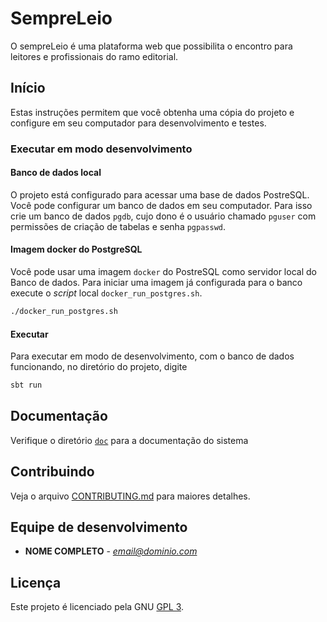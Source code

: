 # SempreLeio



O sempreLeio é uma plataforma web que possibilita o encontro para leitores e profissionais do ramo editorial.

## Início

Estas instruções permitem que você obtenha uma cópia do projeto e configure
em seu computador para desenvolvimento e testes.


### Executar em modo desenvolvimento

#### Banco de dados local

O projeto está configurado para acessar uma base de dados PostreSQL. Você pode
configurar um banco de dados em seu computador. Para isso crie um banco de dados `pgdb`, cujo dono é o usuário chamado
`pguser` com permissões de criação de tabelas e senha `pgpasswd`.

#### Imagem docker do PostgreSQL

Você pode usar uma imagem `docker` do PostreSQL como servidor local do Banco
de dados. Para iniciar uma imagem já configurada para o banco execute o _script_
local `docker_run_postgres.sh`.

```sh
./docker_run_postgres.sh
```

#### Executar

Para executar em modo de desenvolvimento, com o banco de dados funcionando,
no diretório do projeto, digite

```sh
sbt run
```

## Documentação

Verifique o diretório [`doc`](./doc/) para a documentação do sistema

## Contribuindo

Veja o arquivo [CONTRIBUTING.md](CONTRIBUTING.md) para maiores detalhes.

## Equipe de desenvolvimento

* **NOME COMPLETO** - *email@dominio.com*

## Licença

Este projeto é licenciado pela GNU [GPL 3](LICENSE.md).
